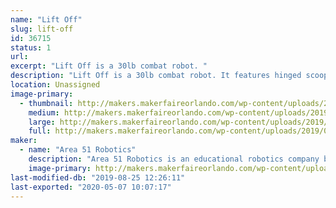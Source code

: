 ```yaml
---
name: "Lift Off"
slug: lift-off
id: 36715
status: 1
url: 
excerpt: "Lift Off is a 30lb combat robot. "
description: "Lift Off is a 30lb combat robot. It features hinged scooplets / dustpan wedge and a lifting arm. "
location: Unassigned
image-primary:
  - thumbnail: http://makers.makerfaireorlando.com/wp-content/uploads/2019/08/LiftOff2-150x150.jpg
    medium: http://makers.makerfaireorlando.com/wp-content/uploads/2019/08/LiftOff2-300x127.jpg
    large: http://makers.makerfaireorlando.com/wp-content/uploads/2019/08/LiftOff2-1024x433.jpg
    full: http://makers.makerfaireorlando.com/wp-content/uploads/2019/08/LiftOff2.jpg
maker:
  - name: "Area 51 Robotics"
    description: "Area 51 Robotics is an educational robotics company based out of Los Angeles. We develop digital curriculum and work with students, teams and schools."
    image-primary: http://makers.makerfaireorlando.com/wp-content/uploads/2019/08/Area-51_dark_240.jpeg
last-modified-db: "2019-08-25 12:26:11"
last-exported: "2020-05-07 10:07:17"
---
```

